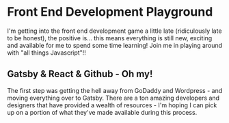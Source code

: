 
# Front End Development Playground

I'm getting into the front end development game a little late (ridiculously late to be honest), the positive is... this means everything is still new, exciting and available for me to spend some time learning!  Join me in playing around with "all things Javascript"!!

## Gatsby & React & Github - Oh my!

The first step was getting the hell away from GoDaddy and Wordpress - and moving everything over to Gatsby.  There are a ton amazing developers and designers that have provided a wealth of resources - I'm hoping I can pick up on a portion of what they've made available during this process.

